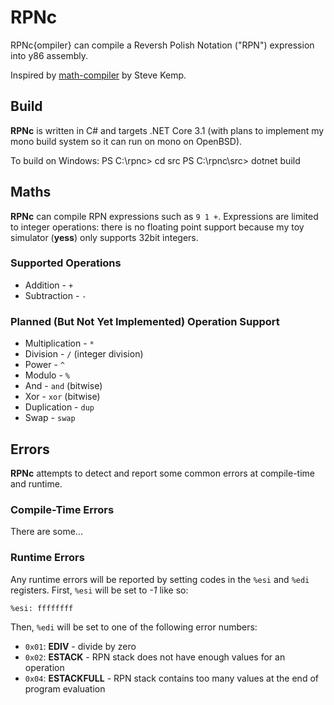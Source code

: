 # RPNc

RPNc{ompiler} can compile a Reversh Polish Notation ("RPN") expression into
y86 assembly.

Inspired by [math-compiler](https://github.com/skx/math-compiler) by
Steve Kemp.

## Build

**RPNc** is written in C# and targets .NET Core 3.1 (with plans to implement
my mono build system so it can run on mono on OpenBSD).

To build on Windows:
    PS C:\rpnc> cd src
    PS C:\rpnc\src> dotnet build

## Maths

**RPNc** can compile RPN expressions such as `9 1 +`. Expressions are limited
to integer operations: there is no floating point support because my toy
simulator (**yess**) only supports 32bit integers.

### Supported Operations

* Addition - `+`
* Subtraction - `-`

### Planned (But Not Yet Implemented) Operation Support

* Multiplication - `*`
* Division - `/` (integer division)
* Power - `^`
* Modulo - `%`
* And - `and` (bitwise)
* Xor - `xor` (bitwise)
* Duplication - `dup`
* Swap - `swap`

## Errors

**RPNc** attempts to detect and report some common errors at compile-time and
runtime.

### Compile-Time Errors

There are some...

### Runtime Errors

Any runtime errors will be reported by setting codes in the `%esi` and
`%edi` registers. First, `%esi` will be set to _-1_ like so:

    %esi: ffffffff

Then, `%edi` will be set to one of the following error numbers:

* `0x01`: **EDIV** - divide by zero
* `0x02`: **ESTACK** - RPN stack does not have enough values for an operation
* `0x04`: **ESTACKFULL** - RPN stack contains too many values at the end of
  program evaluation
